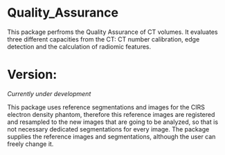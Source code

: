 # Quality_Assurance

This package perfroms the Quality Assurance of CT volumes. It evaluates three different capacities from the CT: CT number calibration, edge detection and the calculation of radiomic features.

# Version:
_Currently under development_

This package uses reference segmentations and images for the CIRS electron density phantom, therefore this reference images are registered and resampled to the new images that are going to be analyzed, so that is not necessary dedicated segmentations for every image. The package supplies the reference images and segmentations, although the user can freely change it. 

